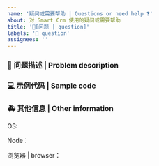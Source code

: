```yaml
---
name: '疑问或需要帮助 | Questions or need help ❓'
about: 对 Smart Crm 使用的疑问或需要帮助
title: '🧐[问题 | question]'
labels: '🧐 question'
assignees: ''
---
```


### 🧐 问题描述 | Problem description

<!--
详细地描述问题，让大家都能理解
Describe the problem in detail so that everyone can understand it
-->

### 💻 示例代码 | Sample code

<!--
一个最小可重现的代码，让开发者可以快速的定位问题
A minimal reproducible code that allows developers to quickly locate problems
-->

### 🚑 其他信息 | Other information

<!--
如截图等其他信息可以贴在这里
Other information such as screenshots can be posted here
-->

OS:

Node：

浏览器 | browser：
